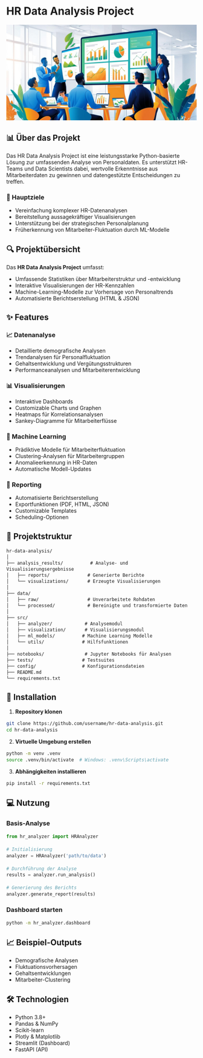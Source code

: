 # HR Data Analysis Project

![HR Data Analysis Banner](src/datanalyzehr.png)

## 📊 Über das Projekt

Das HR Data Analysis Project ist eine leistungsstarke Python-basierte Lösung zur umfassenden Analyse von Personaldaten. Es unterstützt HR-Teams und Data Scientists dabei, wertvolle Erkenntnisse aus Mitarbeiterdaten zu gewinnen und datengestützte Entscheidungen zu treffen.

### 🎯 Hauptziele

- Vereinfachung komplexer HR-Datenanalysen
- Bereitstellung aussagekräftiger Visualisierungen
- Unterstützung bei der strategischen Personalplanung
- Früherkennung von Mitarbeiter-Fluktuation durch ML-Modelle

## 🔍 Projektübersicht

Das **HR Data Analysis Project** umfasst:

- Umfassende Statistiken über Mitarbeiterstruktur und -entwicklung
- Interaktive Visualisierungen der HR-Kennzahlen
- Machine-Learning-Modelle zur Vorhersage von Personaltrends
- Automatisierte Berichtserstellung (HTML & JSON)

## ✨ Features

### 📈 Datenanalyse
- Detaillierte demografische Analysen
- Trendanalysen für Personalfluktuation
- Gehaltsentwicklung und Vergütungsstrukturen
- Performanceanalysen und Mitarbeiterentwicklung

### 📊 Visualisierungen
- Interaktive Dashboards
- Customizable Charts und Graphen
- Heatmaps für Korrelationsanalysen
- Sankey-Diagramme für Mitarbeiterflüsse

### 🤖 Machine Learning
- Prädiktive Modelle für Mitarbeiterfluktuation
- Clustering-Analysen für Mitarbeitergruppen
- Anomalieerkennung in HR-Daten
- Automatische Modell-Updates

### 📑 Reporting
- Automatisierte Berichtserstellung
- Exportfunktionen (PDF, HTML, JSON)
- Customizable Templates
- Scheduling-Optionen

## 📁 Projektstruktur

```
hr-data-analysis/
│
├── analysis_results/          # Analyse- und Visualisierungsergebnisse
│   ├── reports/              # Generierte Berichte
│   └── visualizations/       # Erzeugte Visualisierungen
│
├── data/
│   ├── raw/                  # Unverarbeitete Rohdaten
│   └── processed/            # Bereinigte und transformierte Daten
│
├── src/
│   ├── analyzer/            # Analysemodul
│   ├── visualization/       # Visualisierungsmodul
│   ├── ml_models/          # Machine Learning Modelle
│   └── utils/              # Hilfsfunktionen
│
├── notebooks/               # Jupyter Notebooks für Analysen
├── tests/                  # Testsuites
├── config/                 # Konfigurationsdateien
├── README.md
└── requirements.txt
```

## 🚀 Installation

1. **Repository klonen**
```bash
git clone https://github.com/username/hr-data-analysis.git
cd hr-data-analysis
```

2. **Virtuelle Umgebung erstellen**
```bash
python -m venv .venv
source .venv/bin/activate  # Windows: .venv\Scripts\activate
```

3. **Abhängigkeiten installieren**
```bash
pip install -r requirements.txt
```

## 💻 Nutzung

### Basis-Analyse

```python
from hr_analyzer import HRAnalyzer

# Initialisierung
analyzer = HRAnalyzer('path/to/data')

# Durchführung der Analyse
results = analyzer.run_analysis()

# Generierung des Berichts
analyzer.generate_report(results)
```

### Dashboard starten

```bash
python -m hr_analyzer.dashboard
```

## 📈 Beispiel-Outputs

- Demografische Analysen
- Fluktuationsvorhersagen
- Gehaltsentwicklungen
- Mitarbeiter-Clustering

## 🛠 Technologien

- Python 3.8+
- Pandas & NumPy
- Scikit-learn
- Plotly & Matplotlib
- Streamlit (Dashboard)
- FastAPI (API)
